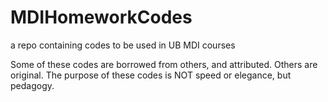 # MDIHomeworkCodes
a repo containing codes to be used in UB MDI courses

Some of these codes are borrowed from others, and attributed.
Others are original.
The purpose of these codes is NOT speed or elegance, but pedagogy.
